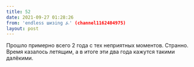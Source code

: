 ```yaml
---
title: 52
date: 2021-09-27 01:28:26
from: 'endless шизing ⍼' (channel1162404975)
layout: post
---
```


Прошло примерно всего 2 года с тех неприятных моментов. Странно. Время казалось летящим, а в итоге эти два года кажутся такими далёкими.
